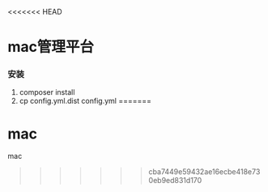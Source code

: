 <<<<<<< HEAD
# mac管理平台

### 安装
1. composer install
2. cp config.yml.dist config.yml
=======
# mac
mac
>>>>>>> cba7449e59432ae16ecbe418e730eb9ed831d170
